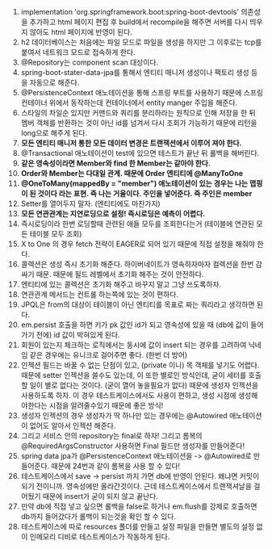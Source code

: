 01. implementation 'org.springframework.boot:spring-boot-devtools' 의존성을 추가하고 html 페이지 편집 후 build에서 recompile을 해주면 서버를 다시 띄우지 않아도 html 페이지에 반영이 된다.
02. h2 데이터베이스는 처음에는 파일 모드로 파일을 생성을 하지만 그 이후로는 tcp를 붙여서 네트워크 모드로 접속하게 한다.
03. @Repository는 component scan 대상이다.
04. spring-boot-stater-data-jpa를 통해서 엔티티 매니저 생성이나 팩토리 생성 등을 자동으로 해준다.
05. @PersistenceContext 애노테이션을 통해 스프링 부트를 사용하기 때문에 스프링 컨테이너 위에서 동작하는데 컨테이너에서 entity manger 주입을 해준다.
06. 스타일의 차일순 있지만 커맨드와 쿼리를 분리하라는 원칙으로 인해 저장을 한 뒤 멤버 객체를 반환하는 것이 아닌 id를 넘겨서 다시 조회가 가능하기 때문에 리턴을 long으로 해주게 된다.
07. **모든 엔티티 매니저 통한 모든 데이터 변경은 트랜잭션에서 이루어 져야 한다.**
08. @Transactional 애노테이션이 test에 있으면 테스트가 끝난 뒤 롤백을 해버린다.
09. **같은 영속성이라면 Member와 find 한 Member는 같아야 한다.**
10. **Order와 Member는 다대일 관계. 때문에 Order 엔티티에 @ManyToOne**
11. **@OneToMany(mappedBy = "member") 애노테이션이 있는 경우는 나는 맵핑이 된 것이다 라는 표현. 즉 나는 거울이다. 주인을 넣어준다. 즉 주인은 member**
12. Setter를 열어두지 말자. (엔티티에도 마찬가지)
13. **모든 연관관계는 지연로딩으로 설정! 즉시로딩은 예측이 어렵다.**
14. 즉시로딩이라 한번 로딩할때 관련된 애들 모두를 조회한다는거 (테이블에 연관된 모든 테이블 모두 조회)
15. X to One 의 경우 fetch 전략이 EAGER로 되어 있기 때문에 직접 설정을 해줘야 한다.
16. 콜렉션은 생성 즉시 초기화 해준다. 하이버네이트가 영속하자마자 컬렉션을 한번 감싸기 때문. 때문에 필드 레벨에서 초기화 해주는 것이 안전하다.
17. 엔티티에 있는 콜렉션은 초기화 해주고 바꾸지 말고 그냥 쓰도록하자.
18. 연관관계 메서드는 컨트롤 하는쪽에 있는 것이 편하다.
19. JPQL은 from의 대상이 테이블이 아닌 엔티티를 목표로 짜는 쿼리라고 생각하면 된다.
20. em.persist 호출을 하면 키가 pk 값인 id가 되고 영속성에 있을 때 (db에 값이 들어가기 전에) id 값이 박혀있게 된다.
21. 회원이 있는지 체크하는 로직에서는 동시에 값이 insert 되는 경우를 고려하여 닉네임 같은 경우에는 유니크로 걸어주면 좋다. (한번 더 방어)
22. 인젝션 필드는 바꿀 수 없는 단점이 있고, (private 이니) 목 객체를 넣기도 어렵다. 때문에 setter 인젝션을 쓸수도 있는데, 이 또한 별로인 방식인데, 굳이 세터를 호출 할 일이 별로 없다는 것이다. (굳이 열어 놓을필요가 없다)
때문에 생성자 인젝션을 사용하도록 하자. 이 경우 테스트케이스에서도 사용이 편하고, 생성 시점에 생성해야한다는 시점을 알려줄수있기 때문에 좋은 방식!
23. 생성자 인젝션의 경우 생성자가 딱 하나만 있는 경우에는 @Autowired 애노테이션이 없어도 알아서 인젝션 해준다.
24. 그리고 서비스 안의 repository는 final로 하자! 그리고 롬복의 @RequiredArgsConstructor 사용하면 Final 필드만 생성자를 만들어준다!
25. spring data jpa가 @PersistenceContext 애노테이션을 -> @Autowired로 만들어준다. 때문에 24번과 같이 롬복을 사용 할 수 있다!
26. 테스트케이스에서 save -> persist 까지 가면 db에 반영이 안된다. 왜냐면 커밋이 되기 전이니까. 영속성에만 올라간것이다. 근데 테스트케이스에서 트랜잭셔날을 걸어뒀기 때문에 insert가 굳이 되지 않고 끝난다.
27. 만약 db에 직접 넣고 싶으면 롤백을 false로 하거나 em.flush를 강제로 호출하면 db까지 들어갔다가 롤백이 되는것을 확인 할 수 있다.
28. 테스트케이스에 따로 resources 폴더를 만들고 설정 파일을 만들면 별도의 설정 없이 인메모리 디비로 테스트케이스가 작동하게 된다.